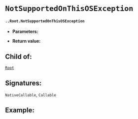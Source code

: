 # `NotSupportedOnThisOSException`

#### `..Root.NotSupportedOnThisOSException`

* **Parameters:**

* **Return value:**

## Child of:

[`Root`](docs..Root.md)

## Signatures:

`NativeCallable`, `Callable`



## Example:

